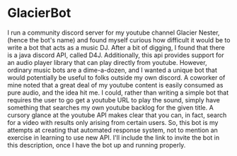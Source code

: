 # GlacierBot
I run a community discord server for my youtube channel Glacier Nester, (hence the bot's name) and found myself curious how difficult it would be to write a bot that acts as a music DJ.
After a bit of digging, I found that there is a java discord API, called D4J. Additionally, this api provides support for an audio player library that can play directly from youtube.
However, ordinary music bots are a dime-a-dozen, and I wanted a unique bot that would potentially be useful to folks outside my own discord.
A coworker of mine noted that a great deal of my youtube content is easily consumed as pure audio, and the idea hit me.
I could, rather than writing a simple bot that requires the user to go get a youtube URL to play the sound, simply have something that searches my own youtube backlog for the given title.
A cursory glance at the youtube API makes clear that you can, in fact, search for a video with results only arising from certain users.
So, this bot is my attempts at creating that automated response system, not to mention an exercise in learning to use new API. 
I'll include the link to invite the bot in this description, once I have the bot up and running properly.
